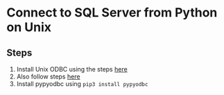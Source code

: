 # Connect to SQL Server from Python on Unix
## Steps
1. Install Unix ODBC using the steps [here](https://docs.microsoft.com/en-us/sql/linux/sql-server-linux-setup-tools)
2. Also follow steps [here](https://stackoverflow.com/questions/38534154/linux-python3-cant-open-lib-sql-server)
2. Install pypyodbc using `pip3 install pypyodbc`
